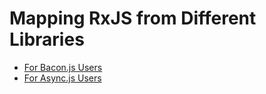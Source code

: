 # Mapping RxJS from Different Libraries

* [For Bacon.js Users](bacon/index.html)
* [For Async.js Users](async/index.html)